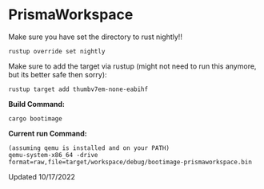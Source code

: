 # PrismaWorkspace

Make sure you have set the directory to rust nightly!!
```
rustup override set nightly
```

Make sure to add the target via rustup (might not need to run this anymore, but its better safe then sorry):
```
rustup target add thumbv7em-none-eabihf
```

**Build Command:**
```
cargo bootimage
```
**Current run Command:**
```
(assuming qemu is installed and on your PATH)
qemu-system-x86_64 -drive format=raw,file=target/workspace/debug/bootimage-prismaworkspace.bin
```

Updated 10/17/2022
